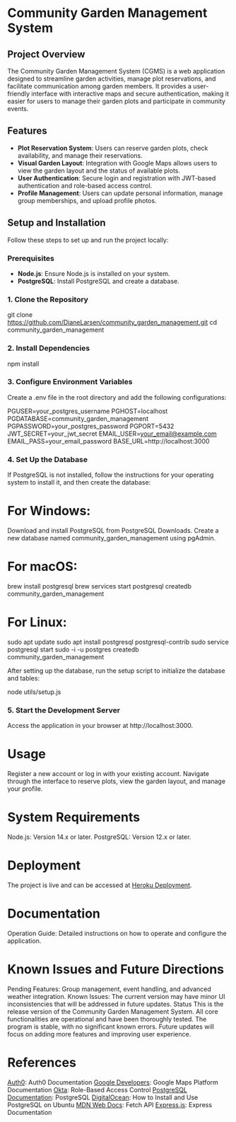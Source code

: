 # Community Garden Management System

## Project Overview
The Community Garden Management System (CGMS) is a web application designed to streamline garden activities, manage plot reservations, and facilitate communication among garden members. It provides a user-friendly interface with interactive maps and secure authentication, making it easier for users to manage their garden plots and participate in community events.

## Features
- **Plot Reservation System**: Users can reserve garden plots, check availability, and manage their reservations.
- **Visual Garden Layout**: Integration with Google Maps allows users to view the garden layout and the status of available plots.
- **User Authentication**: Secure login and registration with JWT-based authentication and role-based access control.
- **Profile Management**: Users can update personal information, manage group memberships, and upload profile photos.

## Setup and Installation
Follow these steps to set up and run the project locally:

### Prerequisites
- **Node.js**: Ensure Node.js is installed on your system.
- **PostgreSQL**: Install PostgreSQL and create a database.

### 1. Clone the Repository

git clone https://github.com/DianeLarsen/community_garden_management.git
cd community_garden_management

### 2. Install Dependencies
npm install

### 3. Configure Environment Variables
Create a .env file in the root directory and add the following configurations:

PGUSER=your_postgres_username
PGHOST=localhost
PGDATABASE=community_garden_management
PGPASSWORD=your_postgres_password
PGPORT=5432
JWT_SECRET=your_jwt_secret
EMAIL_USER=your_email@example.com
EMAIL_PASS=your_email_password
BASE_URL=http://localhost:3000


### 4. Set Up the Database
If PostgreSQL is not installed, follow the instructions for your operating system to install it, and then create the database:

# For Windows:

Download and install PostgreSQL from PostgreSQL Downloads.
Create a new database named community_garden_management using pgAdmin.

# For macOS:

brew install postgresql
brew services start postgresql
createdb community_garden_management

# For Linux:

sudo apt update
sudo apt install postgresql postgresql-contrib
sudo service postgresql start
sudo -i -u postgres
createdb community_garden_management

After setting up the database, run the setup script to initialize the database and tables:

node utils/setup.js

### 5. Start the Development Server
Access the application in your browser at http://localhost:3000.

# Usage
Register a new account or log in with your existing account.
Navigate through the interface to reserve plots, view the garden layout, and manage your profile.

# System Requirements
Node.js: Version 14.x or later.
PostgreSQL: Version 12.x or later.

# Deployment
The project is live and can be accessed at [Heroku Deployment](https://community-garden-management-975d65cae5d8.herokuapp.com/).

# Documentation
Operation Guide: Detailed instructions on how to operate and configure the application.

# Known Issues and Future Directions
Pending Features: Group management, event handling, and advanced weather integration.
Known Issues: The current version may have minor UI inconsistencies that will be addressed in future updates.
Status
This is the release version of the Community Garden Management System. All core functionalities are operational and have been thoroughly tested. The program is stable, with no significant known errors. Future updates will focus on adding more features and improving user experience.

# References
[Auth0](https://auth0.com/docs): Auth0 Documentation
[Google Developers](https://developers.google.com/maps/documentation): Google Maps Platform Documentation
[Okta](https://developer.okta.com/docs/concepts/role-based-access-control/): Role-Based Access Control
[PostgreSQL Documentation](https://www.postgresql.org/docs/): PostgreSQL
[DigitalOcean](https://www.digitalocean.com/community/tutorials/how-to-install-and-use-postgresql-on-ubuntu-20-04): How to Install and Use PostgreSQL on Ubuntu
[MDN Web Docs](https://developer.mozilla.org/en-US/docs/Web/API/Fetch_API): Fetch API
[Express.js](https://expressjs.com/): Express Documentation